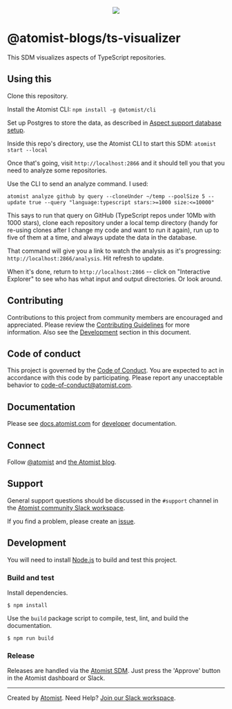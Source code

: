 <p align="center">
  <img src="https://images.atomist.com/sdm/SDM-Logo-Dark.png">
</p>

# @atomist-blogs/ts-visualizer

This SDM visualizes aspects of TypeScript repositories.

[atomist-doc]: https://docs.atomist.com/ (Atomist Documentation)

## Using this

Clone this repository. 

Install the Atomist CLI: `npm install -g @atomist/cli`

Set up Postgres to store the data, as described in [Aspect support database setup](https://github.com/atomist/sdm-pack-aspect/#database-setup).

Inside this repo's directory, use the Atomist CLI to start this SDM: `atomist start --local`

Once that's going, visit `http://localhost:2866` and it should tell you that you need to analyze some repositories.

Use the CLI to send an analyze command. I used: 

`atomist analyze github by query --cloneUnder ~/temp --poolSize 5 --update true --query "language:typescript stars:>=1000 size:<=10000"`

This says to run that query on GitHub (TypeScript repos under 10Mb with 1000 stars), clone each repository under a local temp directory (handy for re-using clones after I change my code and want to run it again), run up to five of them at a time, and always update the data in the database.

That command will give you a link to watch the analysis as it's progressing: `http://localhost:2866/analysis`. Hit refresh to update.

When it's done, return to `http://localhost:2866` -- click on "Interactive Explorer" to see who has what input and output directories. Or look around.


## Contributing

Contributions to this project from community members are encouraged
and appreciated. Please review the [Contributing
Guidelines](CONTRIBUTING.md) for more information. Also see the
[Development](#development) section in this document.

## Code of conduct

This project is governed by the [Code of
Conduct](CODE_OF_CONDUCT.md). You are expected to act in accordance
with this code by participating. Please report any unacceptable
behavior to code-of-conduct@atomist.com.

## Documentation

Please see [docs.atomist.com][atomist-doc] for
[developer][atomist-doc-sdm] documentation.

[atomist-doc-sdm]: https://docs.atomist.com/developer/sdm/ (Atomist Documentation - SDM Developer)

## Connect

Follow [@atomist][atomist-twitter] and [the Atomist blog][atomist-blog].

[atomist-twitter]: https://twitter.com/atomist (Atomist on Twitter)
[atomist-blog]: https://blog.atomist.com/ (The Official Atomist Blog)

## Support

General support questions should be discussed in the `#support`
channel in the [Atomist community Slack workspace][slack].

If you find a problem, please create an [issue][].

[issue]: https://github.com/atomist-seeds/empty-sdm/issues

## Development

You will need to install [Node.js][node] to build and test this
project.

[node]: https://nodejs.org/ (Node.js)

### Build and test

Install dependencies.

```
$ npm install
```

Use the `build` package script to compile, test, lint, and build the
documentation.

```
$ npm run build
```

### Release

Releases are handled via the [Atomist SDM][atomist-sdm].  Just press
the 'Approve' button in the Atomist dashboard or Slack.

[atomist-sdm]: https://github.com/atomist/atomist-sdm (Atomist Software Delivery Machine)

---

Created by [Atomist][atomist].
Need Help?  [Join our Slack workspace][slack].

[atomist]: https://atomist.com/ (Atomist - How Teams Deliver Software)
[slack]: https://join.atomist.com/ (Atomist Community Slack)
